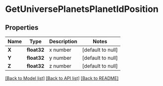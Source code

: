 # GetUniversePlanetsPlanetIdPosition

## Properties
Name | Type | Description | Notes
------------ | ------------- | ------------- | -------------
**X** | **float32** | x number | [default to null]
**Y** | **float32** | y number | [default to null]
**Z** | **float32** | z number | [default to null]

[[Back to Model list]](../README.md#documentation-for-models) [[Back to API list]](../README.md#documentation-for-api-endpoints) [[Back to README]](../README.md)


